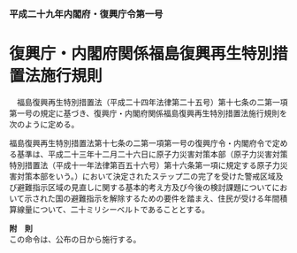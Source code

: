 ### 平成二十九年内閣府・復興庁令第一号  
# 復興庁・内閣府関係福島復興再生特別措置法施行規則  
　福島復興再生特別措置法（平成二十四年法律第二十五号）第十七条の二第一項第一号の規定に基づき、復興庁・内閣府関係福島復興再生特別措置法施行規則を次のように定める。  
  
福島復興再生特別措置法第十七条の二第一項第一号の復興庁令・内閣府令で定める基準は、平成二十三年十二月二十六日に原子力災害対策本部（原子力災害対策特別措置法（平成十一年法律第百五十六号）第十六条第一項に規定する原子力災害対策本部をいう。）において決定されたステップ二の完了を受けた警戒区域及び避難指示区域の見直しに関する基本的考え方及び今後の検討課題についてにおいて示された国の避難指示を解除するための要件を踏まえ、住民が受ける年間積算線量について、二十ミリシーベルトであることとする。  
  
**附　則**  
この命令は、公布の日から施行する。  
  
